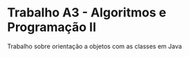 # Trabalho A3 - Algoritmos e Programação II

<p>Trabalho sobre orientação a objetos com as classes em Java</p>
